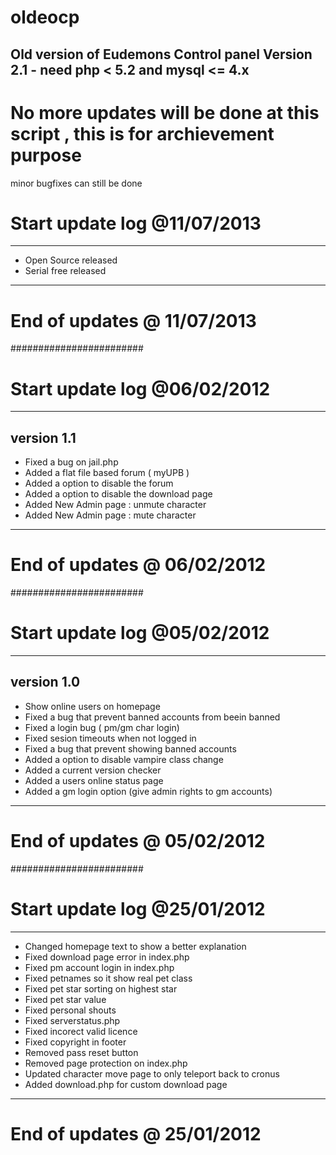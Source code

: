 # oldeocp
## Old version of Eudemons Control panel Version 2.1 - need php &lt; 5.2 and mysql &lt;= 4.x

# No more updates will be done at this script , this is for archievement purpose
minor bugfixes can still be done

# Start update log @11/07/2013
**********************
* Open Source released
* Serial free released
************************
# End of updates @ 11/07/2013
########################
# Start update log @06/02/2012
**********************
## version 1.1
* Fixed a bug on jail.php
* Added a flat file based forum ( myUPB )
* Added a option to disable the forum
* Added a option to disable the download page
* Added New Admin page  : unmute character
* Added New Admin page  : mute character
************************
# End of updates @ 06/02/2012
########################
# Start update log @05/02/2012
**********************
## version 1.0
* Show online users on homepage
* Fixed a bug that prevent banned accounts from beein banned
* Fixed a login bug ( pm/gm char login)
* Fixed sesion timeouts when not logged in
* Fixed a bug that prevent showing banned accounts
* Added a option to disable vampire class change
* Added a current version checker
* Added a users online status page
* Added a gm login option (give admin rights to gm accounts)
************************
# End of updates @ 05/02/2012
########################
# Start update log @25/01/2012
************************
* Changed homepage text to show a better explanation
* Fixed download page error in index.php
* Fixed pm account login in index.php
* Fixed petnames so it show real pet class
* Fixed pet star sorting on highest star
* Fixed pet star value
* Fixed personal shouts
* Fixed serverstatus.php
* Fixed incorect valid licence
* Fixed copyright in footer
* Removed pass reset button
* Removed page protection on index.php
* Updated character move page to only teleport back to cronus
* Added download.php for custom download page
************************
# End of updates @ 25/01/2012
